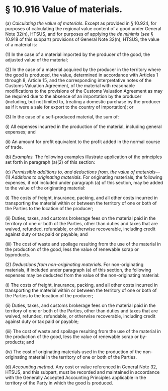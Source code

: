 # § 10.916   Value of materials.

(a) *Calculating the value of materials.* Except as provided in § 10.924, for purposes of calculating the regional value content of a good under General Note 32(n), HTSUS, and for purposes of applying the *de minimis* (*see* § 10.918 of this subpart) provisions of General Note 32(n), HTSUS, the value of a material is:


(1) In the case of a material imported by the producer of the good, the adjusted value of the material;


(2) In the case of a material acquired by the producer in the territory where the good is produced, the value, determined in accordance with Articles 1 through 8, Article 15, and the corresponding interpretative notes of the Customs Valuation Agreement, of the material with reasonable modifications to the provisions of the Customs Valuation Agreement as may be required due to the absence of an importation by the producer (including, but not limited to, treating a domestic purchase by the producer as if it were a sale for export to the country of importation); or


(3) In the case of a self-produced material, the sum of:


(i) All expenses incurred in the production of the material, including general expenses; and


(ii) An amount for profit equivalent to the profit added in the normal course of trade.


(b) *Examples.* The following examples illustrate application of the principles set forth in paragraph (a)(2) of this section:


(c) *Permissible additions to, and deductions from, the value of materials*—(1) *Additions to originating materials.* For originating materials, the following expenses, if not included under paragraph (a) of this section, may be added to the value of the originating material:


(i) The costs of freight, insurance, packing, and all other costs incurred in transporting the material within or between the territory of one or both of the Parties to the location of the producer;


(ii) Duties, taxes, and customs brokerage fees on the material paid in the territory of one or both of the Parties, other than duties and taxes that are waived, refunded, refundable, or otherwise recoverable, including credit against duty or tax paid or payable; and


(iii) The cost of waste and spoilage resulting from the use of the material in the production of the good, less the value of renewable scrap or byproducts.


(2) *Deductions from non-originating materials.* For non-originating materials, if included under paragraph (a) of this section, the following expenses may be deducted from the value of the non-originating material:


(i) The costs of freight, insurance, packing, and all other costs incurred in transporting the material within or between the territory of one or both of the Parties to the location of the producer;


(ii) Duties, taxes, and customs brokerage fees on the material paid in the territory of one or both of the Parties, other than duties and taxes that are waived, refunded, refundable, or otherwise recoverable, including credit against duty or tax paid or payable;


(iii) The cost of waste and spoilage resulting from the use of the material in the production of the good, less the value of renewable scrap or by-products; and


(iv) The cost of originating materials used in the production of the non-originating material in the territory of one or both of the Parties.


(d) *Accounting method.* Any cost or value referenced in General Note 32, HTSUS, and this subpart, must be recorded and maintained in accordance with the Generally Accepted Accounting Principles applicable in the territory of the Party in which the good is produced.




